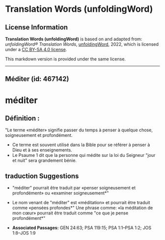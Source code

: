 # Translation Words (unfoldingWord)

## License Information

**Translation Words (unfoldingWord)** is based on and adapted from: _unfoldingWord® Translation Words_, [unfoldingWord](https://unfoldingword.org/utw), 2022, which is licensed under a [CC BY-SA 4.0 license](https://creativecommons.org/licenses/by-sa/4.0/legalcode.en).

This markdown version is provided under the same license.



--------------------------------

## Méditer (id: 467142)

méditer
=======

Définition :
------------

"Le terme «méditer» signifie passer du temps à penser à quelque chose, soigneusement et profondément.

* Ce terme est souvent utilisé dans la Bible pour se référer à penser à Dieu et à ses enseignements.
* Le Psaume 1 dit que la personne qui médite sur la loi du Seigneur "jour et nuit" sera grandement bénie.

traduction Suggestions
----------------------

* "méditer" pourrait être traduit par «penser soigneusement et profondément» ou «examiner soigneusement\*"
* Le nom venant de "méditer" est «méditation» et pourrait être traduit comme «pensées profondes\*" Une phrase comme: «la méditation de mon cœur» pourrait être traduit comme "ce que je pense profondément\*"

* **Associated Passages:** GEN 24:63; PSA 119:15; PSA 1:1–PSA 1:2; JOS 1:8–JOS 1:9

